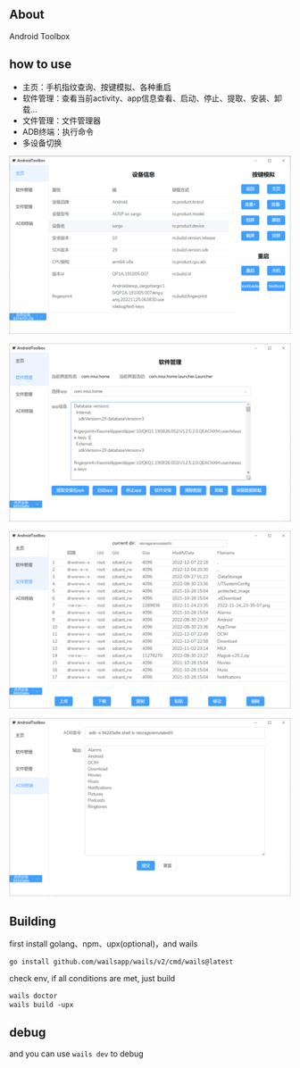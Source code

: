## About

Android Toolbox 

## how to use

- 主页：手机指纹查询、按键模拟、各种重启
- 软件管理：查看当前activity、app信息查看、启动、停止、提取、安装、卸载...
- 文件管理：文件管理器
- ADB终端：执行命令
- 多设备切换

![image-20221218191735448](images/image-20221218191735448.png)

![image-20221218191904316](images/image-20221218191904316.png)

![image-20221218191915011](images/image-20221218191915011.png)

![image-20221218191945775](images/image-20221218191945775.png)

## Building

first install golang、npm、upx(optional)，and wails

```
go install github.com/wailsapp/wails/v2/cmd/wails@latest
```

check env, if all conditions are met, just build

```
wails doctor
wails build -upx

```

## debug

and you can use `wails dev` to debug
